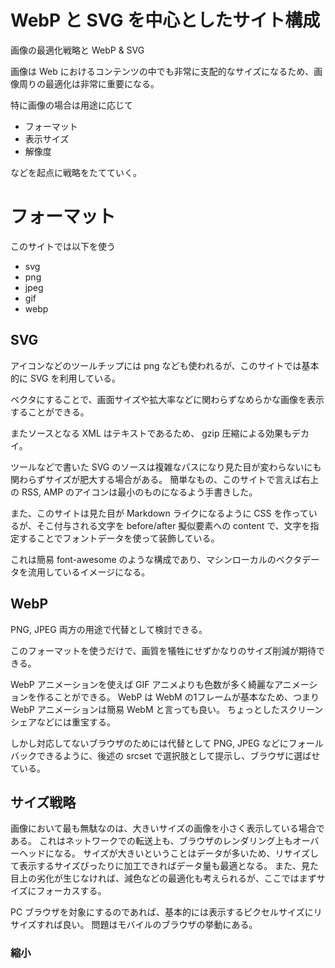 # WebP と SVG を中心としたサイト構成

画像の最適化戦略と WebP & SVG

画像は Web におけるコンテンツの中でも非常に支配的なサイズになるため、画像周りの最適化は非常に重要になる。

特に画像の場合は用途に応じて

- フォーマット
- 表示サイズ
- 解像度

などを起点に戦略をたてていく。

# フォーマット

このサイトでは以下を使う

- svg
- png
- jpeg
- gif
- webp

## SVG

アイコンなどのツールチップには  png なども使われるが、このサイトでは基本的に SVG を利用している。

ベクタにすることで、画面サイズや拡大率などに関わらずなめらかな画像を表示することができる。

またソースとなる XML はテキストであるため、 gzip 圧縮による効果もデカイ。

ツールなどで書いた SVG のソースは複雑なパスになり見た目が変わらないにも関わらずサイズが肥大する場合がある。
簡単なもの、このサイトで言えば右上の RSS, AMP のアイコンは最小のものになるよう手書きした。

また、このサイトは見た目が Markdown ライクになるように CSS を作っているが、そこ付与される文字を before/after 擬似要素への content で、文字を指定することでフォントデータを使って装飾している。

これは簡易 font-awesome のような構成であり、マシンローカルのベクタデータを流用しているイメージになる。

## WebP

PNG, JPEG 両方の用途で代替として検討できる。

このフォーマットを使うだけで、画質を犠牲にせずかなりのサイズ削減が期待できる。

WebP アニメーションを使えば GIF アニメよりも色数が多く綺麗なアニメーションを作ることができる。
WebP は WebM の1フレームが基本なため、つまり WebP アニメーションは簡易 WebM と言っても良い。
ちょっとしたスクリーンシェアなどには重宝する。

しかし対応してないブラウザのためには代替として PNG, JPEG などにフォールバックできるように、後述の srcset で選択肢として提示し、ブラウザに選ばせている。

## サイズ戦略

画像において最も無駄なのは、大きいサイズの画像を小さく表示している場合である。
これはネットワークでの転送上も、ブラウザのレンダリング上もオーバーヘッドになる。
サイズが大きいということはデータが多いため、リサイズして表示するサイズぴったりに加工できればデータ量も最適となる。
また、見た目上の劣化が生じなければ、減色などの最適化も考えられるが、ここではまずサイズにフォーカスする。


PC ブラウザを対象にするのであれば、基本的には表示するピクセルサイズにリサイズすれば良い。
問題はモバイルのブラウザの挙動にある。

### 縮小

